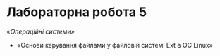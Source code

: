 # Лабораторна робота 5
*«Операційні системи»*

+ «Основи керування файлами у файловій системі Ext в ОС Linux»
